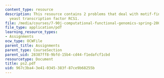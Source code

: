 ```yaml
---
content_type: resource
description: This resource contains 2 problems that deal with motif-finding, and the
  yeast transcription factor RCS1.
file: /media/courses/7-90j-computational-functional-genomics-spring-2005/967c3ba43e410345383f87ce9b68255b_ps2.pdf
file_type: application/pdf
learning_resource_types:
- Assignments
ocw_type: OCWFile
parent_title: Assignments
parent_type: CourseSection
parent_uid: 28387ff8-9bfd-15b4-cd44-f1edafcf1cbd
resourcetype: Document
title: ps2.pdf
uid: 967c3ba4-3e41-0345-383f-87ce9b68255b
---
```

